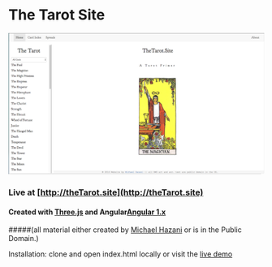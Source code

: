 # The Tarot Site
![Alt text](/site.png?raw=true)

### Live at [http://theTarot.site](http://theTarot.site)

#### Created with [Three.js](http://threejs.org/) and Angular[Angular 1.x](http://angularjs.org)

#####(all material either created by [Michael Hazani](michaelhazani.com) or is in the Public Domain.)

Installation: clone and open index.html locally or visit the [live demo](http://thetarot.site)


